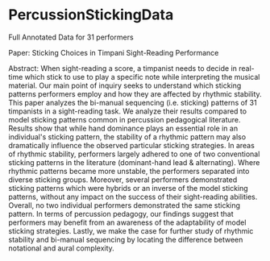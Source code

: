 # PercussionStickingData
Full Annotated Data for 31 performers

Paper:
Sticking Choices in Timpani Sight-Reading Performance

Abstract:
When sight-reading a score, a timpanist needs to decide in real-time which stick to use to play a specific note while interpreting the musical material. Our main point of inquiry seeks to understand which sticking patterns performers employ and how they are affected by rhythmic stability. This paper analyzes the bi-manual sequencing (i.e. sticking) patterns of 31 timpanists in a sight-reading task. We analyze their results compared to model sticking patterns common in percussion pedagogical literature. Results show that while hand dominance plays an essential role in an individual's sticking pattern, the stability of a rhythmic pattern may also dramatically influence the observed particular sticking strategies. In areas of rhythmic stability, performers largely adhered to one of two conventional sticking patterns in the literature (dominant-hand lead \& alternating). Where rhythmic patterns became more unstable, the performers separated into diverse sticking groups. Moreover, several performers demonstrated sticking patterns which were hybrids or an inverse of the model sticking patterns, without any impact on the success of their sight-reading abilities. Overall, no two individual performers demonstrated the same sticking pattern. In terms of percussion pedagogy, our findings suggest that performers may benefit from an awareness of the adaptability of model sticking strategies. Lastly, we make the case for further study of rhythmic stability and bi-manual sequencing by locating the difference between notational and aural complexity.
